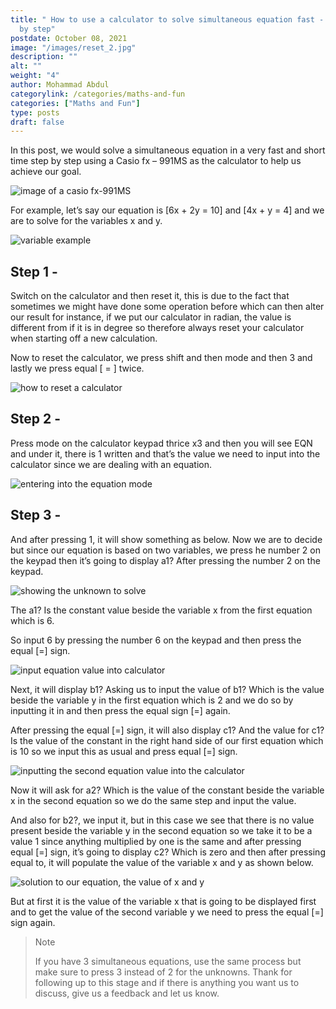 ```yaml
---
title: " How to use a calculator to solve simultaneous equation fast - step
  by step"
postdate: October 08, 2021
image: "/images/reset_2.jpg"
description: ""
alt: ""
weight: "4"
author: Mohammad Abdul
categorylink: /categories/maths-and-fun
categories: ["Maths and Fun"]
type: posts
draft: false
---
```


<div class="content">
<p>
In this post, we would solve a simultaneous equation in a very fast
and short time step by step using a Casio fx – 991MS as the
calculator to help us achieve our goal.
</p>
<img loading="lazy" src="/images/casio_2.jpg" alt="image of a casio fx-991MS" />
<p>
For example, let’s say our equation is [6x + 2y = 10] and [4x + y =
4] and we are to solve for the variables x and y.
</p>
<img loading="lazy" src="/images/vara1a2_5.jpg" alt="variable example" />
<h2>Step 1 -</h2>
<p>
Switch on the calculator and then reset it, this is due to the fact
that sometimes we might have done some operation before which can
then alter our result for instance, if we put our calculator in
radian, the value is different from if it is in degree so therefore
always reset your calculator when starting off a new calculation.
</p>

<p>
Now to reset the calculator, we press
<span class="text-emphasis">shift</span> and then
<span class="text-emphasis">mode</span> and then
<span class="text-emphasis">3</span> and lastly we press
<span class="text-emphasis">equal [ = ]</span> twice.
</p>
<img loading="lazy" src="/images/reset_2.jpg" alt="how to reset a calculator" />
<h2>Step 2 -</h2>
<p>
Press <span class="text-emphasis">mode</span> on the calculator
keypad <span class="text-emphasis">thrice x3</span> and then you
will see <span class="text-emphasis">EQN</span> and under it, there
is <span class="text-emphasis">1</span> written and that’s the value
we need to input into the calculator since we are dealing with an
equation.
</p>
<img loading="lazy" src="/images/modex3_1.jpg" alt="entering into the equation mode" />
<h2>Step 3 -</h2>
<p>
And after pressing <span class="text-emphasis">1</span>, it will
show something as below. Now we are to decide but since our equation
is based on two variables, we press he number
<span class="text-emphasis">2 </span> on the keypad then it’s going
to display <span class="text-emphasis">a1?</span> After pressing the
number 2 on the keypad.
</p>
<img loading="lazy" src="/images/unknown_4.jpg" alt="showing the unknown to solve" />
<p>
The a1? Is the constant value beside the variable
<span class="text-emphasis">x</span> from the first equation which
is <span class="text-emphasis">6</span>.
</p>

<p>
So input 6 by pressing the number 6 on the keypad and then press
the equal <span class="text-emphasis">[=]</span>
sign.
</p>
<img loading="lazy" src="/images/vara1a2_4 (2).jpg" alt="input equation value into calculator" />
<p>
Next, it will display <span class="text-emphasis">b1?</span> Asking
us to input the value of b1? Which is the value beside the variable
<span class="text-emphasis">y</span> in the first equation which is
<span class="text-emphasis">2</span> and we do so by inputting it in
and then press the equal sign
<span class="text-emphasis">[=]</span> again.
</p>
<p>
After pressing the equal
<span class="text-emphasis">[=]</span> sign, it will also display
<span class="text-emphasis">c1?</span> And the value for c1? Is the
value of the constant in the right hand side of our first equation
which is <span class="text-emphasis">10</span> so we input this as
usual and press equal <span class="text-emphasis">[=]</span> sign.
</p>
<img loading="lazy" src="/images/vara1a2_3 (1).jpg" alt="inputting the second equation value into the calculator" />
<p>
Now it will ask for <span class="text-emphasis">a2?</span> Which is
the value of the constant beside the variable
<span class="text-emphasis">x</span> in the second equation so we do
the same step and input the value.
</p>
<p>
And also for <span class="text-emphasis">b2?</span>, we input it,
but in this case we see that there is no value present beside the
variable <span class="text-emphasis">y</span> in the second equation
so we take it to be a value
<span class="text-emphasis">1</span> since anything multiplied by
one is the same and after pressing equal
<span class="text-emphasis">[=]</span> sign, it’s going to display
<span class="text-emphasis">c2?</span> Which is zero and then after
pressing equal to, it will populate the value of the variable
<span class="text-emphasis">x and y</span> as shown below.
</p>
<img loading="lazy" src="/images/Adobe Scan Aug 31, 2021_1.jpg" alt="solution to our equation, the value of x and y" />
<p>
But at first it is the value of the variable
<span class="text-emphasis">x</span> that is going to be displayed
first and to get the value of the second variable
<span class="text-emphasis">y</span> we need to press the equal
<span class="text-emphasis">[=]</span>
sign again.
</p>
<blockquote class="blockquote">
<p class="little-nugget">Note</p>
<p class="quote-text">
If you have 3 simultaneous equations, use the same process but
make sure to press 3 instead of 2 for the unknowns. Thank for
following up to this stage and if there is anything you want us to
discuss, give us a feedback and let us know.
</p>
</blockquote>
<br>
<br>
</div>
